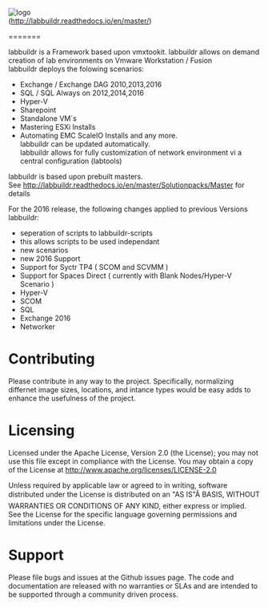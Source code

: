 ![logo](https://cloud.githubusercontent.com/assets/8255007/17669992/3d3a18ba-6310-11e6-829a-2d8fc7995712.jpg)  
(http://labbuildr.readthedocs.io/en/master/)

=======

labbuildr is a Framework based upon vmxtookit.
labbuildr allows on demand creation of lab environments on Vmware Workstation / Fusion  
labbuildr deploys the folowing scenarios:
  - Exchange / Exchange DAG 2010,2013,2016
  - SQL / SQL Always on 2012,2014,2016
  - Hyper-V
  - Sharepoint
  - Standalone VM´s
  - Mastering ESXi Installs
  - Automating EMC ScaleIO Installs
 and any more.  
 labbuildr can be updated automatically.  
labbuildr allows for fully customization of network environment vi a central configuration (labtools)
  
labbuildr is based upon prebuilt masters.  
See http://labbuildr.readthedocs.io/en/master/Solutionpacks/Master for details

For the 2016 release, the following changes applied to previous Versions labbuildr:

- seperation of scripts to labbuildr-scripts
- this allows scripts to be used independant  
- new scenarios
- new 2016 Support
- Support for Syctr TP4 ( SCOM and SCVMM )
- Support for Spaces Direct ( currently with Blank Nodes/Hyper-V Scenario )
- Hyper-V
- SCOM
- SQL
- Exchange 2016
- Networker   






Contributing   
==========
Please contribute in any way to the project. Specifically, normalizing differnet image sizes, locations, and intance types would be easy adds to enhance the usefulness of the project.

Licensing   
==========
Licensed under the Apache License, Version 2.0 (the License); you may not use this file except in compliance with the License. You may obtain a copy of the License at http://www.apache.org/licenses/LICENSE-2.0

Unless required by applicable law or agreed to in writing, software distributed under the License is distributed on an "AS IS"Â BASIS, WITHOUT WARRANTIES OR CONDITIONS OF ANY KIND, either express or implied. See the License for the specific language governing permissions and limitations under the License.

Support   
==========
Please file bugs and issues at the Github issues page. The code and documentation are released with no warranties or SLAs and are intended to be supported through a community driven process.


